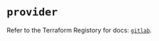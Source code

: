 # `provider`

Refer to the Terraform Registory for docs: [`gitlab`](https://registry.terraform.io/providers/gitlabhq/gitlab/16.1.1/docs).
